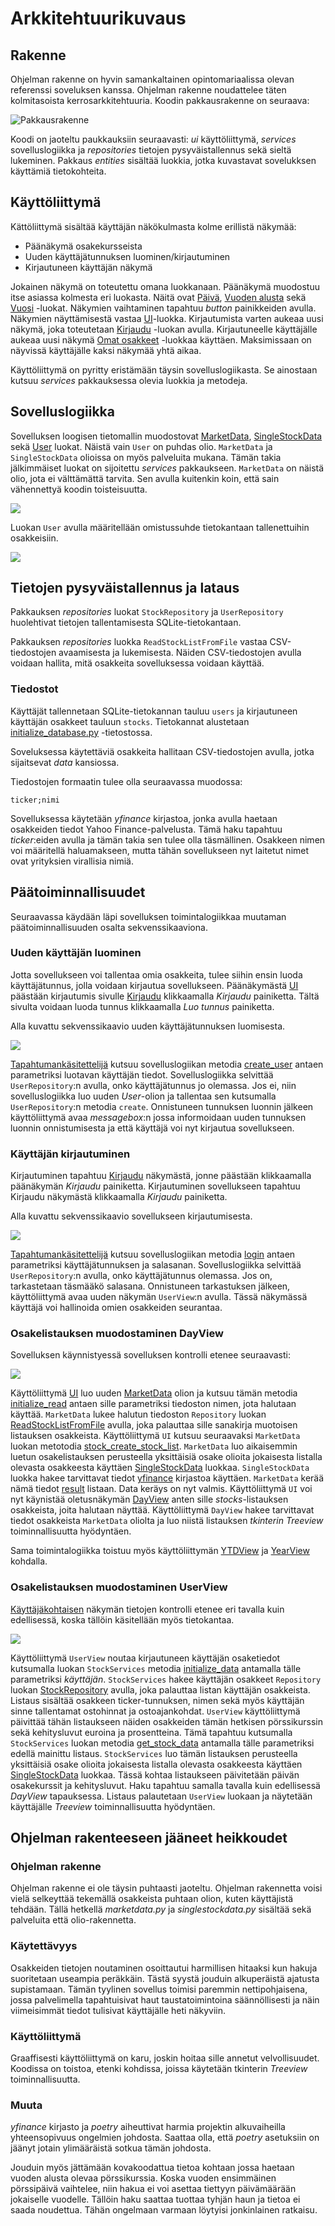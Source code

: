# Arkkitehtuurikuvaus

## Rakenne

Ohjelman rakenne on hyvin samankaltainen opintomariaalissa olevan referenssi soveluksen kanssa. Ohjelman rakenne noudattelee täten kolmitasoista kerrosarkkitehtuuria. Koodin pakkausrakenne on seuraava:

![Pakkausrakenne](./kuvat/pakkausrakenne.jpg)

Koodi on jaoteltu paukkauksiin seuraavasti: _ui_ käyttöliittymä, _services_ sovelluslogiikka ja _repositories_ tietojen pysyväistallennus sekä sieltä lukeminen. Pakkaus _entities_ sisältää luokkia, jotka kuvastavat sovelukksen käyttämiä tietokohteita.

## Käyttöliittymä

Kättöliittymä sisältää käyttäjän näkökulmasta kolme erillistä näkymää:

- Päänäkymä osakekursseista
- Uuden käyttäjätunnuksen luominen/kirjautuminen
- Kirjautuneen käyttäjän näkymä

Jokainen näkymä on toteutettu omana luokkanaan. Päänäkymä muodostuu itse asiassa kolmesta eri luokasta. Näitä ovat [Päivä](../src/ui/day_view.py), [Vuoden alusta](../src/ui/ytd_view.py) sekä [Vuosi](../src/ui/year_view.py) -luokat. Näkymien vaihtaminen tapahtuu _button_ painikkeiden avulla. Näkymien näyttämisestä vastaa [UI](../src/ui/ui.py)-luokka. Kirjautumista varten aukeaa uusi näkymä, joka toteutetaan [Kirjaudu](../src/ui/create_user_login_view.py) -luokan avulla. Kirjautuneelle käyttäjälle aukeaa uusi näkymä [Omat osakkeet](../src/ui/user_view.py) -luokkaa käyttäen. Maksimissaan on näyvissä käyttäjälle kaksi näkymää yhtä aikaa.

Käyttöliittymä on pyritty eristämään täysin sovelluslogiikasta. Se ainostaan kutsuu _services_ pakkauksessa olevia luokkia ja metodeja.

## Sovelluslogiikka

Sovelluksen loogisen tietomallin muodostovat [MarketData](https://github.com/jarisokka/ot-harjoitustyo/blob/master/osakeseuranta/src/services/marketdata.py), [SingleStockData](https://github.com/jarisokka/ot-harjoitustyo/blob/master/osakeseuranta/src/services/singlestockdata.py) sekä [User](https://github.com/jarisokka/ot-harjoitustyo/blob/master/osakeseuranta/src/entities/user.py) luokat. Näistä vain `User` on puhdas olio. `MarketData` ja `SingleStockData` olioissa on myös palveluita mukana. Tämän takia jälkimmäiset luokat on sijoitettu _services_ pakkaukseen. `MarketData` on näistä olio, jota ei välttämättä tarvita. Sen avulla kuitenkin koin, että sain vähennettyä koodin toisteisuutta.

![](./kuvat/tietomalli-marketdata.png)

Luokan `User` avulla määritellään omistussuhde tietokantaan tallenettuihin osakkeisiin.

![](./kuvat/tietomalli-user.png)


## Tietojen pysyväistallennus ja lataus

Pakkauksen _repositories_ luokat `StockRepository` ja `UserRepository` huolehtivat tietojen tallentamisesta SQLite-tietokantaan.

Pakkauksen _repositories_ luokka `ReadStockListFromFile` vastaa CSV-tiedostojen avaamisesta ja lukemisesta. Näiden CSV-tiedostojen avulla voidaan hallita, mitä osakkeita sovelluksessa voidaan käyttää.

### Tiedostot

Käyttäjät tallennetaan SQLite-tietokannan tauluu `users` ja kirjautuneen käyttäjän osakkeet tauluun `stocks`. Tietokannat alustetaan [initialize_database.py](https://github.com/jarisokka/ot-harjoitustyo/blob/master/osakeseuranta/src/initialize_database.py) -tietostossa.

Soveluksessa käytettäviä osakkeita hallitaan CSV-tiedostojen avulla, jotka sijaitsevat _data_ kansiossa.

Tiedostojen formaatin tulee olla seuraavassa muodossa:
```
ticker;nimi
```
Sovelluksessa käytetään _yfinance_ kirjastoa, jonka avulla haetaan osakkeiden tiedot Yahoo Finance-palvelusta. Tämä haku tapahtuu _ticker_:eiden avulla ja tämän takia sen tulee olla täsmällinen. Osakkeen nimen voi määritellä haluamakseen, mutta tähän sovellukseen nyt laitetut nimet ovat yrityksien virallisia nimiä.

## Päätoiminnallisuudet

Seuraavassa käydään läpi sovelluksen toimintalogiikkaa muutaman päätoiminnallisuuden osalta sekvenssikaaviona.

### Uuden käyttäjän luominen

Jotta sovellukseen voi tallentaa omia osakkeita, tulee siihin ensin luoda käyttäjätunnus, jolla voidaan kirjautua sovellukseen. Päänäkymästä [UI](../src/ui/ui.py) päästään kirjautumis sivulle [Kirjaudu](../src/ui/create_user_login_view.py) klikkaamalla _Kirjaudu_ painiketta. Tältä sivulta voidaan luoda tunnus klikkaamalla _Luo tunnus_ painiketta.

Alla kuvattu sekvenssikaavio uuden käyttäjätunnuksen luomisesta. 

![](./kuvat/sekvenssi-uusitunnus.png)

[Tapahtumankäsitettelijä](https://github.com/jarisokka/ot-harjoitustyo/blob/master/osakeseuranta/src/ui/create_user_login_view.py#L19) kutsuu sovelluslogiikan metodia [create_user](https://github.com/jarisokka/ot-harjoitustyo/blob/master/osakeseuranta/src/services/user_services.py) antaen parametriksi luotavan käyttäjän tiedot. Sovelluslogiikka selvittää `UserRepository`:n avulla, onko käyttäjätunnus jo olemassa. Jos ei, niin sovelluslogiikka luo uuden _User_-olion ja tallentaa sen kutsumalla `UserRepository`:n metodia `create`. Onnistuneen tunnuksen luonnin jälkeen käyttöliittymä avaa _messagebox_:n jossa informoidaan uuden tunnuksen luonnin onnistumisesta ja että käyttäjä voi nyt kirjautua sovellukseen.

### Käyttäjän kirjautuminen

Kirjautuminen tapahtuu [Kirjaudu](../src/ui/create_user_login_view.py) näkymästä, jonne päästään klikkaamalla päänäkymän _Kirjaudu_ painiketta. Kirjautuminen sovellukseen tapahtuu Kirjaudu näkymästä klikkaamalla _Kirjaudu_ painiketta.

Alla kuvattu sekvenssikaavio sovellukseen kirjautumisesta. 

![](./kuvat/sekvenssi-kirjautuminen.png)

[Tapahtumankäsitettelijä](https://github.com/jarisokka/ot-harjoitustyo/blob/master/osakeseuranta/src/ui/create_user_login_view.py) kutsuu sovelluslogiikan metodia [login](https://github.com/jarisokka/ot-harjoitustyo/blob/master/osakeseuranta/src/services/user_services.py) antaen parametriksi käyttäjätunnuksen ja salasanan. Sovelluslogiikka selvittää `UserRepository`:n avulla, onko käyttäjätunnus olemassa. Jos on, tarkastetaan täsmääkö salasana. Onnistuneen tarkastuksen jälkeen, käyttöliittymä avaa uuden näkymän `UserView`:n avulla. Tässä näkymässä käyttäjä voi hallinoida omien osakkeiden seurantaa. 

### Osakelistauksen muodostaminen DayView

Sovelluksen käynnistyessä sovelluksen kontrolli etenee seuraavasti:

![](./kuvat/sekvenssi-dayview.png)

Käyttöliittymä [UI](../src/ui/ui.py) luo uuden [MarketData](https://github.com/jarisokka/ot-harjoitustyo/blob/master/osakeseuranta/src/services/marketdata.py) olion ja kutsuu tämän metodia [initialize_read](https://github.com/jarisokka/ot-harjoitustyo/blob/master/osakeseuranta/src/services/marketdata.py#L23) antaen sille parametriksi tiedoston nimen, jota halutaan käyttää. `MarketData` lukee halutun tiedoston `Repository` luokan [ReadStockListFromFile](https://github.com/jarisokka/ot-harjoitustyo/blob/master/osakeseuranta/src/repositories/reader.py) avulla, joka palauttaa sille sanakirja muotoisen listauksen osakkeista. Käyttöliittymä `UI` kutsuu seuraavaksi `MarketData` luokan metotodia [stock_create_stock_list](https://github.com/jarisokka/ot-harjoitustyo/blob/master/osakeseuranta/src/services/marketdata.py#L38). `MarketData` luo aikaisemmin luetun osakelistauksen perusteella yksittäisiä osake olioita jokaisesta listalla olevasta osakkeesta käyttäen [SingleStockData](https://github.com/jarisokka/ot-harjoitustyo/blob/master/osakeseuranta/src/services/singlestockdata.py) luokkaa. `SingleStockData` luokka hakee tarvittavat tiedot [yfinance](https://github.com/jarisokka/ot-harjoitustyo/blob/master/osakeseuranta/src/services/singlestockdata.py#L31) kirjastoa käyttäen. `MarketData` kerää nämä tiedot [result](https://github.com/jarisokka/ot-harjoitustyo/blob/master/osakeseuranta/src/services/marketdata.py#L48) listaan. Data keräys on nyt valmis. Käyttöliittymä `UI` voi nyt käynistää oletusnäkymän [DayView](https://github.com/jarisokka/ot-harjoitustyo/blob/master/osakeseuranta/src/ui/day_view.py) anten sille _stocks_-listauksen osakkeista, joita halutaan näyttää. Käyttöliittymä `DayView` hakee tarvittavat tiedot osakkeista `MarketData` oliolta ja luo niistä listauksen _tkinterin_ _Treeview_ toiminnallisuutta hyödyntäen.

Sama toimintalogiikka toistuu myös käyttöliittymän [YTDView](https://github.com/jarisokka/ot-harjoitustyo/blob/master/osakeseuranta/src/ui/ytd_view.py) ja [YearView](https://github.com/jarisokka/ot-harjoitustyo/blob/master/osakeseuranta/src/ui/year_view.py) kohdalla.

### Osakelistauksen muodostaminen UserView

[Käyttäjäkohtaisen](https://github.com/jarisokka/ot-harjoitustyo/blob/master/osakeseuranta/src/ui/user_view.py) näkymän tietojen kontrolli etenee eri tavalla kuin edellisessä, koska tällöin käsitellään myös tietokantaa.

![](./kuvat/sekvenssi-userview.png)

Käyttöliittymä `UserView` noutaa kirjautuneen käyttäjän osaketiedot kutsumalla luokan `StockServices` metodia [initialize_data](https://github.com/jarisokka/ot-harjoitustyo/blob/master/osakeseuranta/src/repositories/reader.py#L33) antamalla tälle parametriksi _käyttäjän_. `StockServices` hakee käyttäjän osakkeet `Repository` luokan [StockRepository](https://github.com/jarisokka/ot-harjoitustyo/blob/master/osakeseuranta/src/repositories/stock_repository.py) avulla, joka palauttaa listan käyttäjän osakkeista. Listaus sisältää osakkeen ticker-tunnuksen, nimen sekä myös käyttäjän sinne tallentamat ostohinnat ja ostoajankohdat. `UserView` käyttöliittymä päivittää tähän listaukseen näiden osakkeiden tämän hetkisen pörssikurssin sekä kehitysluvut euroina ja prosentteina. Tämä tapahtuu kutsumalla `StockServices` luokan metodia [get_stock_data](https://github.com/jarisokka/ot-harjoitustyo/blob/master/osakeseuranta/src/repositories/reader.py#L44) antamalla tälle parametriksi edellä mainittu listaus. `StockServices` luo tämän listauksen perusteella yksittäisiä osake olioita jokaisesta listalla olevasta osakkeesta käyttäen [SingleStockData](https://github.com/jarisokka/ot-harjoitustyo/blob/master/osakeseuranta/src/services/singlestockdata.py) luokkaa. Tässä kohtaa listaukseen päivitetään päivän osakekurssit ja kehitysluvut. Haku tapahtuu samalla tavalla kuin edellisessä _DayView_ tapauksessa. Listaus palautetaan `UserView` luokaan ja näytetään käyttäjälle _Treeview_ toiminnallisuutta hyödyntäen.


## Ohjelman rakenteeseen jääneet heikkoudet

### Ohjelman rakenne

Ohjelman rakenne ei ole täysin puhtaasti jaoteltu. Ohjelman rakennetta voisi vielä selkeyttää tekemällä osakkeista puhtaan olion, kuten käyttäjistä tehdään. Tällä hetkellä _marketdata.py_ ja _singlestockdata.py_ sisältää sekä palveluita että olio-rakennetta.

### Käytettävyys

Osakkeiden tietojen noutaminen osoittautui harmillisen hitaaksi kun hakuja suoritetaan useampia peräkkäin. Tästä syystä jouduin alkuperäistä ajatusta supistamaan. Tämän tyylinen sovellus toimisi paremmin nettipohjaisena, jossa palvelimella tapahtuisivat haut taustatoimintoina säännöllisesti ja näin viimeisimmät tiedot tulisivat käyttäjälle heti näkyviin.

### Käyttöliittymä

Graaffisesti käyttöliittymä on karu, joskin hoitaa sille annetut velvollisuudet. Koodissa on toistoa, etenki kohdissa, joissa käytetään tkinterin _Treeview_ toiminnallisuutta.

### Muuta

_yfinance_ kirjasto ja _poetry_ aiheuttivat harmia projektin alkuvaiheilla yhteensopivuus ongelmien johdosta. Saattaa olla, että _poetry_ asetuksiin on jäänyt jotain ylimääräistä sotkua tämän johdosta.

Jouduin myös jättämään kovakoodattua tietoa kohtaan jossa haetaan vuoden alusta olevaa pörssikurssia. Koska vuoden ensimmäinen pörssipäivä vaihtelee, niin hakua ei voi asettaa tiettyyn päivämäärään jokaiselle vuodelle. Tällöin haku saattaa tuottaa tyhjän haun ja tietoa ei saada noudettua. Tähän ongelmaan varmaan löytyisi jonkinlainen ratkaisu.
